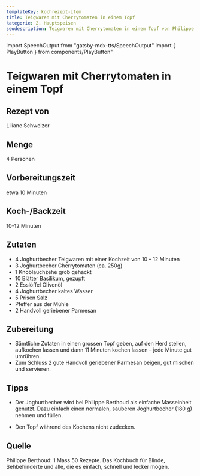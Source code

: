 ```yaml
---
templateKey: kochrezept-item
title: Teigwaren mit Cherrytomaten in einem Topf
kategorie: 2. Hauptspeisen
seodescription: Teigwaren mit Cherrytomaten in einem Topf von Philippe Berthoud
---
```

import SpeechOutput from "gatsby-mdx-tts/SpeechOutput"
import { PlayButton } from components/PlayButton"

<SpeechOutput id="kochrezept-liliane-schweizer-teigwaren-mit-cherrytomaten-in-einem-topf" customPlayButton={PlayButton}>

# Teigwaren mit Cherrytomaten in einem Topf

## Rezept von

Liliane Schweizer

## Menge
4 Personen
## Vorbereitungszeit
etwa 10 Minuten
## Koch-/Backzeit
10-12 Minuten

## Zutaten
* 4 Joghurtbecher Teigwaren mit einer Kochzeit von 10 – 12 Minuten
* 3 Joghurtbecher Cherrytomaten (ca. 250g)
* 1 Knoblauchzehe grob gehackt
* 10 Blätter Basilikum, gezupft 
* 2 Esslöffel Olivenöl
* 4 Joghurtbecher kaltes Wasser
* 5 Prisen Salz
* Pfeffer aus der Mühle
* 2 Handvoll geriebener Parmesan



## Zubereitung
* Sämtliche Zutaten in einen grossen Topf geben, auf den Herd stellen, aufkochen lassen und dann 11 Minuten kochen lassen – jede Minute gut umrühren.
* Zum Schluss 2 gute Handvoll geriebener Parmesan beigen, gut mischen und servieren.



## Tipps
* Der Joghurtbecher wird bei Philippe Berthoud als einfache Masseinheit genutzt. Dazu einfach einen normalen, sauberen Joghurtbecher (180 g) nehmen und füllen.   

* Den Topf während des Kochens nicht zudecken.


## Quelle
Philippe Berthoud: 1 Mass 50 Rezepte. Das Kochbuch für Blinde, Sehbehinderte und alle, die es einfach, schnell und lecker mögen.

</SpeechOutput>